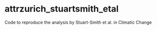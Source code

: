 # attrzurich_stuartsmith_etal
Code to reproduce the analysis by Stuart-Smith et al. in Climatic Change
